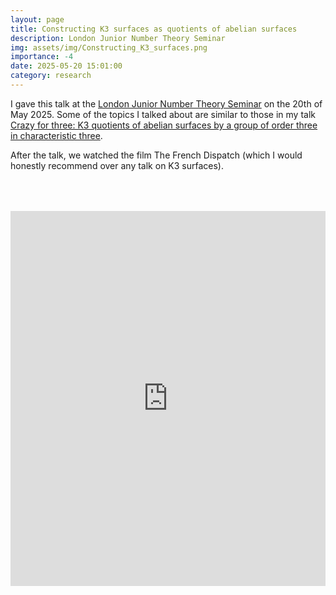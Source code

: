 ```yaml
---
layout: page
title: Constructing K3 surfaces as quotients of abelian surfaces
description: London Junior Number Theory Seminar
img: assets/img/Constructing_K3_surfaces.png
importance: -4
date: 2025-05-20 15:01:00
category: research
---
```


I gave this talk at the <a href="https://sites.google.com/view/juniornumbertheory2425/home">London Junior Number Theory Seminar</a> on the 20th of May 2025. Some of the topics I talked about are similar to those in my talk <a href="https://alvarogohe.github.io/projects/crazy_for_three/">Crazy for three: K3 quotients of abelian surfaces by a group of order three in characteristic three</a>.

After the talk, we watched the film The French Dispatch (which I would honestly recommend over any talk on K3 surfaces).

<div style="padding-bottom: 100px; padding-top: 50px;">
<iframe width="100%" height="600px" src="https://www.youtube.com/embed/TcPk2p0Zaw4?si=2Komta3vTsVfffgJ" title="Official Trailer of the French Dispatch" frameborder="0" allow="accelerometer; autoplay; clipboard-write; encrypted-media; gyroscope; picture-in-picture" allowfullscreen></iframe>
</div>
